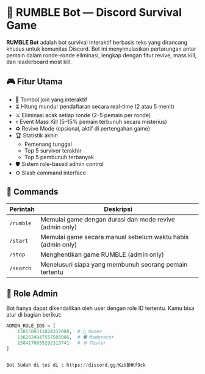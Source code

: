 # 🤖 RUMBLE Bot — Discord Survival Game

**RUMBLE Bot** adalah bot survival interaktif berbasis teks yang dirancang khusus untuk komunitas Discord. Bot ini menyimulasikan pertarungan antar pemain dalam ronde-ronde eliminasi, lengkap dengan fitur revive, mass kill, dan leaderboard most kill.

## 🎮 Fitur Utama

- 🔘 Tombol join yang interaktif
- ⏳ Hitung mundur pendaftaran secara real-time (2 atau 5 menit)
- ⚔️ Eliminasi acak setiap ronde (2–5 pemain per ronde)
- 💀 Event Mass Kill (5–15% pemain terbunuh secara misterius)
- ♻️ Revive Mode (opsional, aktif di pertengahan game)
- 🏆 Statistik akhir:
  - Pemenang tunggal
  - Top 5 survivor terakhir
  - Top 5 pembunuh terbanyak
- 🛡️ Sistem role-based admin control
- ⚙️ Slash command interface

## 📜 Commands

| Perintah        | Deskripsi                                                                 |
|-----------------|---------------------------------------------------------------------------|
| `/rumble`       | Memulai game dengan durasi dan mode revive (admin only)                  |
| `/start`        | Memulai game secara manual sebelum waktu habis (admin only)              |
| `/stop`         | Menghentikan game RUMBLE (admin only)                                     |
| `/search`       | Menelusuri siapa yang membunuh seorang pemain tertentu                   |

## 🔐 Role Admin

Bot hanya dapat dikendalikan oleh user dengan role ID tertentu. Kamu bisa atur di bagian berikut:

```python
ADMIN_ROLE_IDS = [
    1381509311024337008,  # 👑 Owner
    1362624947557503006,  # 🛡️ Moderator
    1384176855292313741   # ⚙️ Tester
]


Bot Sudah di tes di : https://discord.gg/KzVBHKf9ck
